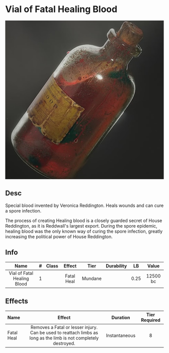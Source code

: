 # Vial of Fatal Healing Blood

![Copyright](./../VialOfMinorHealingBlood/VialOfHealingBlood.png)

## Desc

Special blood invented by Veronica Reddington. Heals wounds and can cure a spore infection.

The process of creating Healing blood is a closely guarded secret of House Reddington, as it is Reddwall's largest export. During the spore epidemic, healing blood was the only known way of curing the spore infection, greatly increasing the political power of House Reddington.

## Info

|            Name            | # | Class |   Effect   |  Tier  | Durability |  LB  |  Value  |
| :-------------------------: | :-: | :---: | :--------: | :-----: | :--------: | :--: | :------: |
| Vial of Fatal Healing Blood | 1 |      | Fatal Heal | Mundane |            | 0.25 | 12500 bc |

## Effects

| Name       |                                                      Effect                                                      |   Duration   | Tier Required |
| :--------- | :--------------------------------------------------------------------------------------------------------------: | :-----------: | :-----------: |
| Fatal Heal | Removes a Fatal or lesser injury. Can be used to reattach limbs as long as the limb is not completely destroyed. | Instantaneous |       8       |
